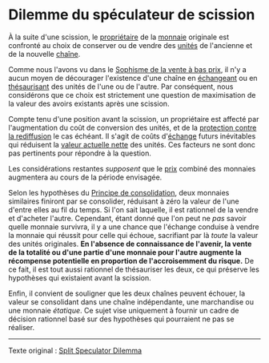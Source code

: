 Dilemme du spéculateur de scission
==================================

À la suite d'une scission, le [propriétaire](ch101-glossary.md#propriétaire) de la [monnaie](ch101-glossary.md#monnaie) originale est confronté au choix de conserver ou de vendre des [unités](ch101-glossary.md#unité) de l'ancienne et de la nouvelle [chaîne](ch101-glossary.md#chaîne).

Comme nous l'avons vu dans le [Sophisme de la vente à bas prix](ch049-dumping-fallacy.md), il n'y a aucun moyen de décourager l'existence d'une chaîne en [échangeant](ch101-glossary.md#échange) ou en [thésaurisant](https://fr.wikipedia.org/wiki/Th%C3%A9saurisation) des unités de l'une ou de l'autre. Par conséquent, nous considérons que ce choix est strictement une question de maximisation de la valeur des avoirs existants après une scission.

Compte tenu d'une position avant la scission, un propriétaire est affecté par l'augmentation du coût de conversion des unités, et de la [protection contre la rediffusion](ch076-replay-protection-fallacy.md) le cas échéant. Il s'agit de coûts d'[échange](ch101-glossary.md#commerce) futurs inévitables qui réduisent la [valeur actuelle nette](https://fr.wikipedia.org/wiki/Valeur_actuelle_nette) des unités. Ces facteurs ne sont donc pas pertinents pour répondre à la question.

Les considérations restantes *supposent* que le [prix](ch101-glossary.md#prix) combiné des monnaies augmentera au cours de la période envisagée.

Selon les hypothèses du [Principe de consolidation](ch020-consolidation-principle.md), deux monnaies similaires finiront par se consolider, réduisant à zéro la valeur de l'une d'entre elles au fil du temps. Si l'on sait laquelle, il est rationnel de la vendre et d'acheter l'autre. Cependant, étant donné que l'on peut ne *pas* savoir quelle monnaie survivra, il y a une chance que l'échange conduise à vendre la monnaie qui réussit pour celle qui échoue, sacrifiant par là *toute* la valeur des unités originales. **En l'absence de connaissance de l'avenir, la vente de la totalité ou d'une partie d'une monnaie pour l'autre augmente la récompense potentielle en proportion de l'accroisemment du risque.** De ce fait, il est tout aussi rationnel de thésauriser les deux, ce qui préserve les hypothèses qui existaient avant la scission.

Enfin, il convient de souligner que les deux chaînes peuvent échouer, la valeur se consolidant dans une chaîne indépendante, une marchandise ou une monnaie *étatique*. Ce sujet vise uniquement à fournir un cadre de décision rationnel basé sur des hypothèses qui pourraient ne pas se réaliser.

---

Texte original : [Split Speculator Dilemma](https://github.com/libbitcoin/libbitcoin-system/wiki/Split-Speculator-Dilemma)